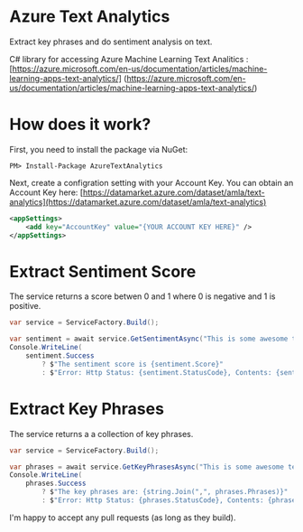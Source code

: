 # Azure Text Analytics
Extract key phrases and do sentiment analysis on text.

C# library for accessing Azure Machine Learning Text Analitics : [https://azure.microsoft.com/en-us/documentation/articles/machine-learning-apps-text-analytics/]
(https://azure.microsoft.com/en-us/documentation/articles/machine-learning-apps-text-analytics/)


How does it work?
===================
First, you need to install the package via NuGet:

```
PM> Install-Package AzureTextAnalytics
```

Next, create a configration setting with your Account Key. You can obtain an Account Key here: [https://datamarket.azure.com/dataset/amla/text-analytics](https://datamarket.azure.com/dataset/amla/text-analytics)

```xml
<appSettings>
    <add key="AccountKey" value="{YOUR ACCOUNT KEY HERE}" />
</appSettings>
```

Extract Sentiment Score
===================
The service returns a score betwen 0 and 1 where 0 is negative and 1 is positive.

```csharp
var service = ServiceFactory.Build();

var sentiment = await service.GetSentimentAsync("This is some awesome text that needs sentiment analysis;");
Console.WriteLine(
    sentiment.Success
        ? $"The sentiment score is {sentiment.Score}"
        : $"Error: Http Status: {sentiment.StatusCode}, Contents: {sentiment.Error}");
```

Extract Key Phrases
===================
The service returns a a collection of key phrases.

```csharp
var service = ServiceFactory.Build();

var phrases = await service.GetKeyPhrasesAsync("This is some awesome text that needs the key phrases extracted from.");
Console.WriteLine(
    phrases.Success
        ? $"The key phrases are: {string.Join(",", phrases.Phrases)}"
        : $"Error: Http Status: {phrases.StatusCode}, Contents: {phrases.Error}");
```


I'm happy to accept any pull requests (as long as they build).